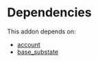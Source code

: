 # Dependencies

This addon depends on:

- [account](../../../../../oca-ocb-accounting/odoo-bringout-oca-ocb-account)
- [base_substate](../../../../../oca-technical/odoo-bringout-oca-server-ux-base_substate)
